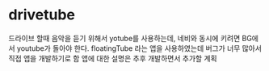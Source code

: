 # drivetube

드라이브 할때 음악을 듣기 위해서 yotube를 사용하는데, 네비와 동시에 키려면 BG에서 youtube가 돌아야 한다.
floatingTube 라는 앱을 사용하였는데 버그가 너무 많아서 직접 앱을 개발하기로 함
앱에 대한 설명은 추후 개발하면서 추가할 계획
